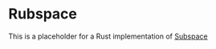 # Rubspace 

This is a placeholder for a Rust implementation of [Subspace](https://github.com/dallison/subspace)
